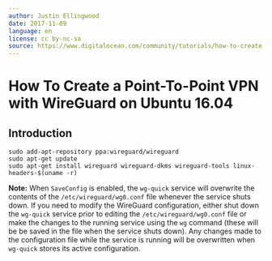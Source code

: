 ```yaml
---
author: Justin Ellingwood
date: 2017-11-09
language: en
license: cc by-nc-sa
source: https://www.digitalocean.com/community/tutorials/how-to-create-a-point-to-point-vpn-with-wireguard-on-ubuntu-16-04
---
```


# How To Create a Point-To-Point VPN with WireGuard on Ubuntu 16.04

## Introduction

    sudo add-apt-repository ppa:wireguard/wireguard
    sudo apt-get update
    sudo apt-get install wireguard wireguard-dkms wireguard-tools linux-headers-$(uname -r)

**Note:** When `SaveConfig` is enabled, the `wg-quick` service will overwrite the contents of the `/etc/wireguard/wg0.conf` file whenever the service shuts down. If you need to modify the WireGuard configuration, either shut down the `wg-quick` service prior to editing the `/etc/wireguard/wg0.conf` file or make the changes to the running service using the `wg` command (these will be be saved in the file when the service shuts down). Any changes made to the configuration file while the service is running will be overwritten when `wg-quick` stores its active configuration.
